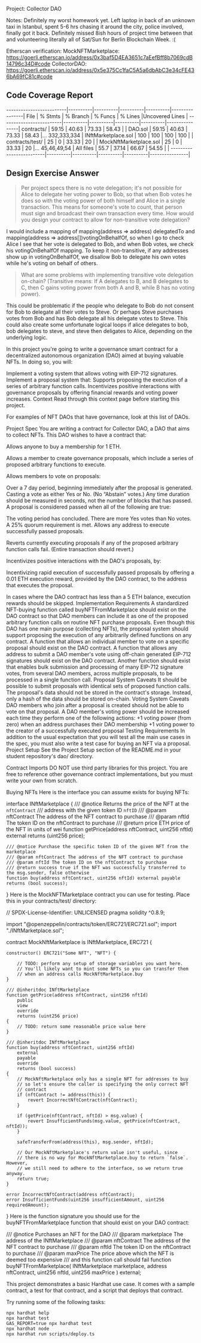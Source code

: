 Project: Collector DAO

Notes: Definitely my worst homework yet.  Left laptop in back of an unknown taxi in Istanbul, spent 5-6 hrs chasing it around the city, police involved, finally got it back.  Definitely missed 8ish hours of project time between that and volunteering literally all of Sat/Sun for Berlin Blockchain Week.  :( 

Etherscan verification:
MockNFTMarketplace: https://goerli.etherscan.io/address/0x3baf5D4EA3651c7aEefBff8b7069cdB14796c34D#code
CollectorDAO: https://goerli.etherscan.io/address/0x5e375Cc1faC5A5a6dbAbC3e34cFE436bA69fC81c#code

## Code Coverage Report
-------------------------|----------|----------|----------|----------|----------------|
File                     |  % Stmts | % Branch |  % Funcs |  % Lines |Uncovered Lines |
-------------------------|----------|----------|----------|----------|----------------|
 contracts/              |    59.15 |    40.63 |    73.33 |    58.43 |                |
  DAO.sol                |    59.15 |    40.63 |    73.33 |    58.43 |... 332,333,334 |
  INftMarketplace.sol    |      100 |      100 |      100 |      100 |                |
 contracts/test/         |       25 |        0 |    33.33 |       20 |                |
  MockNftMarketplace.sol |       25 |        0 |    33.33 |       20 |... 45,46,49,54 |
All files                |     55.7 |    37.14 |    66.67 |    54.55 |                |
-------------------------|----------|----------|----------|----------|----------------|

## Design Exercise Answer

<!-- Answer the Design Exercise. -->
<!-- In your answer: (1) Consider the tradeoffs of your design, and (2) provide some pseudocode, or a diagram, to illustrate how one would get started. -->

> Per project specs there is no vote delegation; it's not possible for Alice to delegate her voting power to Bob, so that when Bob votes he does so with the voting power of both himself and Alice in a single transaction. This means for someone's vote to count, that person must sign and broadcast their own transaction every time. How would you design your contract to allow for non-transitive vote delegation?

I would include a mapping of mapping(address => address) delegatedTo and mapping(address => address[])votingOnBehalfOf, so when I go to check Alice I see that her vote is delegated to Bob, and when Bob votes, we check his votingOnBehalfOf mapping.  To keep it non-transitive, if any addresses show up in votingOnBehalfOf, we disallow Bob to delegate his own votes while he's voting on behalf of others. 

> What are some problems with implementing transitive vote delegation on-chain? (Transitive means: If A delegates to B, and B delegates to C, then C gains voting power from both A and B, while B has no voting power).

This could be problematic if the people who delegate to Bob do not consent for Bob to delegate all their votes to Steve.  Or perhaps Steve purchases votes from Bob and has Bob delegate all his delegate votes to Steve. This could also create some unfortunate logical loops if alice delegates to bob, bob delegates to steve, and steve then deligates to Alice, depending on the underlying logic. 



In this project you're going to write a governance smart contract for a decentralized autonomous organization (DAO) aimed at buying valuable NFTs. In doing so, you will:

Implement a voting system that allows voting with EIP-712 signatures.
Implement a proposal system that:
Supports proposing the execution of a series of arbitrary function calls.
Incentivizes positive interactions with governance proposals by offering financial rewards and voting power increases.
Context
Read through this context page before starting this project.

For examples of NFT DAOs that have governance, look at this list of DAOs.

Project Spec
You are writing a contract for Collector DAO, a DAO that aims to collect NFTs. This DAO wishes to have a contract that:

Allows anyone to buy a membership for 1 ETH.

Allows a member to create governance proposals, which include a series of proposed arbitrary functions to execute.

Allows members to vote on proposals:

Over a 7 day period, beginning immediately after the proposal is generated.
Casting a vote as either Yes or No. (No “Abstain” votes.)
Any time duration should be measured in seconds, not the number of blocks that has passed.
A proposal is considered passed when all of the following are true:

The voting period has concluded.
There are more Yes votes than No votes.
A 25% quorum requirement is met.
Allows any address to execute successfully passed proposals.

Reverts currently executing proposals if any of the proposed arbitrary function calls fail. (Entire transaction should revert.)

Incentivizes positive interactions with the DAO's proposals, by:

Incentivizing rapid execution of successfully passed proposals by offering a 0.01 ETH execution reward, provided by the DAO contract, to the address that executes the proposal.

In cases where the DAO contract has less than a 5 ETH balance, execution rewards should be skipped.
Implementation Requirements
A standardized NFT-buying function called buyNFTFromMarketplace should exist on the DAO contract so that DAO members can include it as one of the proposed arbitrary function calls on routine NFT purchase proposals.
Even though this DAO has one main purpose (collecting NFTs), the proposal system should support proposing the execution of any arbitrarily defined functions on any contract.
A function that allows an individual member to vote on a specific proposal should exist on the DAO contract.
A function that allows any address to submit a DAO member's vote using off-chain generated EIP-712 signatures should exist on the DAO contract.
Another function should exist that enables bulk submission and processing of many EIP-712 signature votes, from several DAO members, across multiple proposals, to be processed in a single function call.
Proposal System Caveats
It should be possible to submit proposals with identical sets of proposed function calls.
The proposal's data should not be stored in the contract's storage. Instead, only a hash of the data should be stored on-chain.
Voting System Caveats
DAO members who join after a proposal is created should not be able to vote on that proposal.
A DAO member's voting power should be increased each time they perform one of the following actions:
+1 voting power (from zero) when an address purchases their DAO membership
+1 voting power to the creator of a successfully executed proposal
Testing Requirements
In addition to the usual expectation that you will test all the main use cases in the spec, you must also write a test case for buying an NFT via a proposal.
Project Setup
See the Project Setup section of the README.md in your student repository's dao/ directory.

Contract Imports
DO NOT use third party libraries for this project. You are free to reference other governance contract implementations, but you must write your own from scratch.

Buying NFTs
Here is the interface you can assume exists for buying NFTs:

interface INftMarketplace {
    /// @notice Returns the price of the NFT at the `nftContract`
    /// address with the given token ID `nftID`
    /// @param nftContract The address of the NFT contract to purchase
    /// @param nftId The token ID on the nftContract to purchase
    /// @return price ETH price of the NFT in units of wei
    function getPrice(address nftContract, uint256 nftId) external returns (uint256 price);

    /// @notice Purchase the specific token ID of the given NFT from the marketplace
    /// @param nftContract The address of the NFT contract to purchase
    /// @param nftId The token ID on the nftContract to purchase
    /// @return success true if the NFT was successfully transferred to the msg.sender, false otherwise
    function buy(address nftContract, uint256 nftId) external payable returns (bool success);
}
Here is the MockNFTMarketplace contract you can use for testing. Place this in your contracts/test/ directory:


// SPDX-License-Identifier: UNLICENSED
pragma solidity ^0.8.9;

import "@openzeppelin/contracts/token/ERC721/ERC721.sol";
import "./INftMarketplace.sol";

contract MockNftMarketplace is INftMarketplace, ERC721 {

    constructor() ERC721("Some NFT", "NFT") {

        // TODO: perform any setup of storage variables you want here.
        // You'll likely want to mint some NFTs so you can transfer them
        // when an address calls MockNftMarketplace.buy
    }

    /// @inheritdoc INftMarketplace
    function getPrice(address nftContract, uint256 nftId)
        public
        view
        override
        returns (uint256 price)
    {
        // TODO: return some reasonable price value here
    }

    /// @inheritdoc INftMarketplace
    function buy(address nftContract, uint256 nftId)
        external
        payable
        override
        returns (bool success)
    {
        // MockNftMarketplace only has a single NFT for addresses to buy
        // so let's ensure the caller is specifying the only correct NFT
        // contract
        if (nftContract != address(this)) {
            revert IncorrectNftContract(nftContract);
        }

        if (getPrice(nftContract, nftId) > msg.value) {
            revert InsufficientFunds(msg.value, getPrice(nftContract, nftId));
        }

        safeTransferFrom(address(this), msg.sender, nftId);

        // Our MockNftMarketplace's return value isn't useful, since
        // there is no way for MockNftMarketplace.buy to return `false`. However,
        // we still need to adhere to the interface, so we return true anyway.
        return true;
    }

    error IncorrectNftContract(address nftContract);
    error InsufficientFunds(uint256 insufficientAmount, uint256 requiredAmount);
}
Here is the function signature you should use for the buyNFTFromMarketplace function that should exist on your DAO contract:

/// @notice Purchases an NFT for the DAO
/// @param marketplace The address of the INftMarketplace
/// @param nftContract The address of the NFT contract to purchase
/// @param nftId The token ID on the nftContract to purchase
/// @param maxPrice The price above which the NFT is deemed too expensive
/// and this function call should fail
function buyNFTFromMarketplace(
    INftMarketplace marketplace,
    address nftContract,
    uint256 nftId,
    uint256 maxPrice
) external;

This project demonstrates a basic Hardhat use case. It comes with a sample contract, a test for that contract, and a script that deploys that contract.

Try running some of the following tasks:

```shell
npx hardhat help
npx hardhat test
GAS_REPORT=true npx hardhat test
npx hardhat node
npx hardhat run scripts/deploy.ts
```
